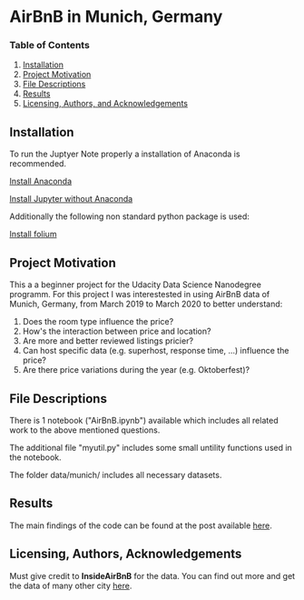 # AirBnB in Munich, Germany

### Table of Contents

1. [Installation](#installation)
2. [Project Motivation](#motivation)
3. [File Descriptions](#files)
4. [Results](#results)
5. [Licensing, Authors, and Acknowledgements](#licensing)

## Installation <a name="installation"></a>

To run the Juptyer Note properly a installation of Anaconda is recommended.

[Install Anaconda](https://www.anaconda.com/products/individual#Downloads)

[Install Jupyter without Anaconda](https://jupyter.org/install)

Additionally the following non standard python package is used:

[Install folium](https://python-visualization.github.io/folium/installing.html#installation)


## Project Motivation<a name="motivation"></a>

This a a beginner project for the Udacity Data Science Nanodegree programm. For this project I was interestested in using AirBnB data of Munich, Germany, from March 2019 to March 2020 to better understand:

1. Does the room type influence the price?
2. How's the interaction between price and location?
3. Are more and better reviewed listings pricier?
4. Can host specific data (e.g. superhost, response time, ...) influence the price?
5. Are there price variations during the year (e.g. Oktoberfest)?


## File Descriptions <a name="files"></a>

There is 1 notebook ("AirBnB.ipynb") available which includes all related work to the above mentioned questions. 

The additional file "myutil.py" includes some small untility functions used in the notebook.

The folder data/munich/ includes all necessary datasets.


## Results<a name="results"></a>

The main findings of the code can be found at the post available [here](https://lethiess.medium.com/discovering-munichs-airbnb-situation-4dd00c0f3e23).

## Licensing, Authors, Acknowledgements<a name="licensing"></a>

Must give credit to **InsideAirBnB** for the data. You can find out more and get the data of many other city [here](http://insideairbnb.com/get-the-data.html).

